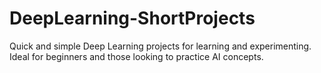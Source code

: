 # DeepLearning-ShortProjects
Quick and simple Deep Learning projects for learning and experimenting. Ideal for beginners and those looking to practice AI concepts.
